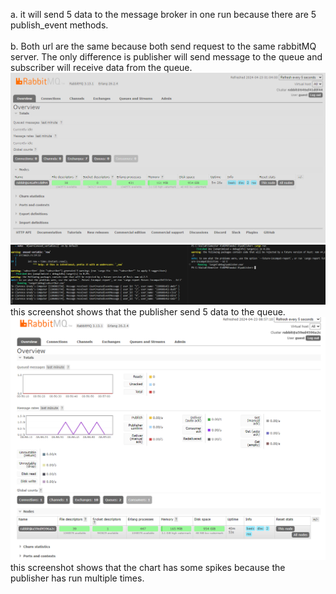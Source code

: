 a. it will send 5 data to the message broker in one run because there are 5 publish_event methods.
<br>
<br>
b. Both url are the same because both send request to the same rabbitMQ server. The only difference is publisher will send message to the queue and subscriber will receive data from the queue.
![rabbit dashboard](image1.png)
![alt text](image2.png)
this screenshot shows that the publisher send 5 data to the queue.
![alt text](image3.png)
this screenshot shows that the chart has some spikes because the publisher has run multiple times.